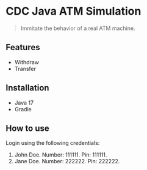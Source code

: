 # CDC Java ATM Simulation

> Immitate the behavior of a real ATM machine.

## Features

* Withdraw
* Transfer

## Installation

* Java 17
* Gradle

## How to use

Login using the following credentials:
1. John Doe. Number: 111111. Pin: 111111.
2. Jane Doe. Number: 222222. Pin: 222222.
